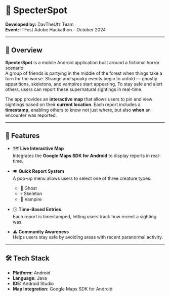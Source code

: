 # 👻 SpecterSpot

**Developed by:** DavTheUtz Team  
**Event:** ITFest Adobe Hackathon – October 2024

---

## 🧩 Overview

**SpecterSpot** is a mobile Android application built around a fictional horror scenario:  
A group of friends is partying in the middle of the forest when things take a turn for the worse. Strange and spooky events begin to unfold — ghostly apparitions, skeletons, and vampires start appearing. To stay safe and alert others, users can report these supernatural sightings in real-time.

The app provides an **interactive map** that allows users to pin and view sightings based on their **current location**. Each report includes a **timestamp**, enabling others to know not just where, but also **when** an encounter was reported.

---

## 🚀 Features

- 🗺️ **Live Interactive Map**  
  Integrates the **Google Maps SDK for Android** to display reports in real-time.

- 👁️ **Quick Report System**  
  A pop-up menu allows users to select one of three creature types:
  - 👻 Ghost  
  - 💀 Skeleton  
  - 🧛 Vampire

- 🕒 **Time-Based Entries**  
  Each report is timestamped, letting users track how recent a sighting was.

- ⚠️ **Community Awareness**  
  Helps users stay safe by avoiding areas with recent paranormal activity.

---

## 🛠️ Tech Stack

- **Platform:** Android  
- **Language:** Java  
- **IDE:** Android Studio  
- **Map Integration:** Google Maps SDK for Android
